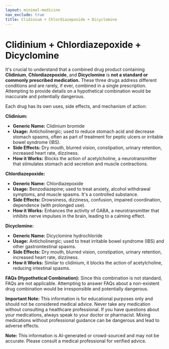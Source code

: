 ```yaml
---
layout: minimal-medicine
nav_exclude: true
title: Clidinium + Chlordiazepoxide + Dicyclomine
---
```


# Clidinium + Chlordiazepoxide + Dicyclomine

It's crucial to understand that a combined drug product containing **Clidinium**, **Chlordiazepoxide**, and **Dicyclomine** is **not a standard or commonly prescribed medication.**  These three drugs address different conditions and are rarely, if ever, combined in a single prescription.  Attempting to provide details on a hypothetical combination would be inaccurate and potentially dangerous.

Each drug has its own uses, side effects, and mechanism of action:

**Clidinium:**

* **Generic Name:** Clidinium bromide
* **Usage:**  Anticholinergic; used to reduce stomach acid and decrease stomach spasms, often as part of treatment for peptic ulcers or irritable bowel syndrome (IBS).
* **Side Effects:** Dry mouth, blurred vision, constipation, urinary retention, increased heart rate, dizziness.
* **How it Works:** Blocks the action of acetylcholine, a neurotransmitter that stimulates stomach acid secretion and muscle contractions.

**Chlordiazepoxide:**

* **Generic Name:** Chlordiazepoxide
* **Usage:** Benzodiazepine; used to treat anxiety, alcohol withdrawal symptoms, and muscle spasms.  It's a controlled substance.
* **Side Effects:** Drowsiness, dizziness, confusion, impaired coordination, dependence (with prolonged use).
* **How it Works:** Enhances the activity of GABA, a neurotransmitter that inhibits nerve impulses in the brain, leading to a calming effect.

**Dicyclomine:**

* **Generic Name:** Dicyclomine hydrochloride
* **Usage:** Anticholinergic; used to treat irritable bowel syndrome (IBS) and other gastrointestinal spasms.
* **Side Effects:** Dry mouth, blurred vision, constipation, urinary retention, increased heart rate, dizziness.
* **How it Works:** Similar to clidinium, it blocks the action of acetylcholine, reducing intestinal spasms.


**FAQs (Hypothetical Combination):**  Since this combination is not standard, FAQs are not applicable.  Attempting to answer FAQs about a non-existent drug combination would be irresponsible and potentially dangerous.


**Important Note:**  This information is for educational purposes only and should not be considered medical advice.  Never take any medication without consulting a healthcare professional.  If you have questions about your medications, always speak to your doctor or pharmacist.  Mixing medications without professional guidance can be dangerous and lead to adverse effects.


**Note:** This information is AI-generated or crowd-sourced and may not be accurate. Please consult a medical professional for verified advice.
